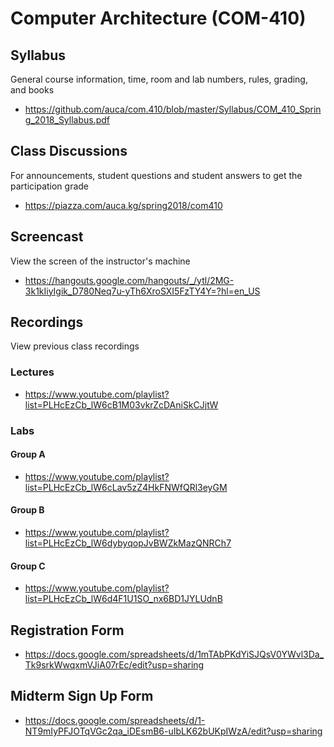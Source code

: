# Computer Architecture (COM-410)

## Syllabus

General course information, time, room and lab numbers, rules, grading, and
books

* <https://github.com/auca/com.410/blob/master/Syllabus/COM_410_Spring_2018_Syllabus.pdf>

## Class Discussions

For announcements, student questions and student answers to get the
participation grade

* <https://piazza.com/auca.kg/spring2018/com410>

## Screencast

View the screen of the instructor's machine

* <https://hangouts.google.com/hangouts/_/ytl/2MG-3k1kIiyIgik_D780Neq7u-yTh6XroSXI5FzTY4Y=?hl=en_US>

## Recordings

View previous class recordings

### Lectures

* <https://www.youtube.com/playlist?list=PLHcEzCb_lW6cB1M03vkrZcDAniSkCJjtW>

### Labs

#### Group A

* <https://www.youtube.com/playlist?list=PLHcEzCb_lW6cLav5zZ4HkFNWfQRl3eyGM>

#### Group B

* <https://www.youtube.com/playlist?list=PLHcEzCb_lW6dybyqopJvBWZkMazQNRCh7>

#### Group C

* <https://www.youtube.com/playlist?list=PLHcEzCb_lW6d4F1U1SO_nx6BD1JYLUdnB>

## Registration Form

* <https://docs.google.com/spreadsheets/d/1mTAbPKdYiSJQsV0YWvl3Da_Tk9srkWwqxmVJiA07rEc/edit?usp=sharing>

## Midterm Sign Up Form

* <https://docs.google.com/spreadsheets/d/1-NT9mIyPFJOTqVGc2qa_iDEsmB6-uIbLK62bUKpIWzA/edit?usp=sharing>
